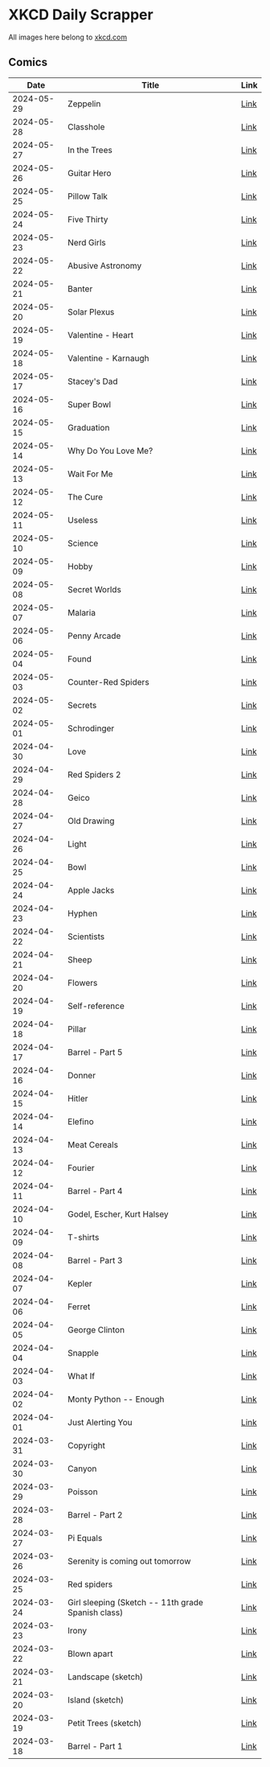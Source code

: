 # XKCD Daily Scrapper

All images here belong to [xkcd.com](https://xkcd.com "xkcd.com")

## Comics

| Date       | Title                                              | Link                                                                                                                                           |
| ---------- | -------------------------------------------------- | ---------------------------------------------------------------------------------------------------------------------------------------------- |
| 2024-05-29 | Zeppelin                                           | [Link](./2024-05-29_Zeppelin "Zeppelin")                                                                                                       |
| 2024-05-28 | Classhole                                          | [Link](./2024-05-28_Classhole "Classhole")                                                                                                     |
| 2024-05-27 | In the Trees                                       | [Link](./2024-05-27_In%20the%20Trees "In the Trees")                                                                                           |
| 2024-05-26 | Guitar Hero                                        | [Link](./2024-05-26_Guitar%20Hero "Guitar Hero")                                                                                               |
| 2024-05-25 | Pillow Talk                                        | [Link](./2024-05-25_Pillow%20Talk "Pillow Talk")                                                                                               |
| 2024-05-24 | Five Thirty                                        | [Link](./2024-05-24_Five%20Thirty "Five Thirty")                                                                                               |
| 2024-05-23 | Nerd Girls                                         | [Link](./2024-05-23_Nerd%20Girls "Nerd Girls")                                                                                                 |
| 2024-05-22 | Abusive Astronomy                                  | [Link](./2024-05-22_Abusive%20Astronomy "Abusive Astronomy")                                                                                   |
| 2024-05-21 | Banter                                             | [Link](./2024-05-21_Banter "Banter")                                                                                                           |
| 2024-05-20 | Solar Plexus                                       | [Link](./2024-05-20_Solar%20Plexus "Solar Plexus")                                                                                             |
| 2024-05-19 | Valentine - Heart                                  | [Link](./2024-05-19_Valentine%20-%20Heart "Valentine - Heart")                                                                                 |
| 2024-05-18 | Valentine - Karnaugh                               | [Link](./2024-05-18_Valentine%20-%20Karnaugh "Valentine - Karnaugh")                                                                           |
| 2024-05-17 | Stacey's Dad                                       | [Link](./2024-05-17_Stacey%27s%20Da "Stacey's Dad")                                                                                            |
| 2024-05-16 | Super Bowl                                         | [Link](./2024-05-16_Super%20Bowl "Super Bowl")                                                                                                 |
| 2024-05-15 | Graduation                                         | [Link](./2024-05-15_Graduation "Graduation")                                                                                                   |
| 2024-05-14 | Why Do You Love Me?                                | [Link](./2024-05-14_Why%20Do%20You%20Love%20Me%3F "Why Do You Love Me?")                                                                       |
| 2024-05-13 | Wait For Me                                        | [Link](./2024-05-13_Wait%20For%20Me "Wait For Me")                                                                                             |
| 2024-05-12 | The Cure                                           | [Link](./2024-05-12_The%20Cure "The Cure")                                                                                                     |
| 2024-05-11 | Useless                                            | [Link](./2024-05-11_Useless "Useless")                                                                                                         |
| 2024-05-10 | Science                                            | [Link](./2024-05-10_Science "Science")                                                                                                         |
| 2024-05-09 | Hobby                                              | [Link](./2024-05-09_Hobby "Hobby")                                                                                                             |
| 2024-05-08 | Secret Worlds                                      | [Link](./2024-05-08_Secret%20Worlds "Secret Worlds")                                                                                           |
| 2024-05-07 | Malaria                                            | [Link](./2024-05-07_Malaria "Malaria")                                                                                                         |
| 2024-05-06 | Penny Arcade                                       | [Link](./2024-05-06_Penny%20Arcade "Penny Arcade")                                                                                             |
| 2024-05-04 | Found                                              | [Link](./2024-05-04_Found "Found")                                                                                                             |
| 2024-05-03 | Counter-Red Spiders                                | [Link](./2024-05-03_Counter-Red%20Spiders "Counter-Red Spiders")                                                                               |
| 2024-05-02 | Secrets                                            | [Link](./2024-05-02_Secrets "Secrets")                                                                                                         |
| 2024-05-01 | Schrodinger                                        | [Link](./2024-05-01_Schrodinger "Schrodinger")                                                                                                 |
| 2024-04-30 | Love                                               | [Link](./2024-04-30_Love "Love")                                                                                                               |
| 2024-04-29 | Red Spiders 2                                      | [Link](./2024-04-29_Red%20Spiders%202 "Red Spiders 2")                                                                                         |
| 2024-04-28 | Geico                                              | [Link](./2024-04-28_Geico "Geico")                                                                                                             |
| 2024-04-27 | Old Drawing                                        | [Link](./2024-04-27_Old%20Drawing "Old Drawing")                                                                                               |
| 2024-04-26 | Light                                              | [Link](./2024-04-26_Light "Light")                                                                                                             |
| 2024-04-25 | Bowl                                               | [Link](./2024-04-25_Bowl "Bowl")                                                                                                               |
| 2024-04-24 | Apple Jacks                                        | [Link](./2024-04-24_Apple%20Jacks "Apple Jacks")                                                                                               |
| 2024-04-23 | Hyphen                                             | [Link](./2024-04-23_Hyphen "Hyphen")                                                                                                           |
| 2024-04-22 | Scientists                                         | [Link](./2024-04-22_Scientists "Scientists")                                                                                                   |
| 2024-04-21 | Sheep                                              | [Link](./2024-04-21_Sheep "Sheep")                                                                                                             |
| 2024-04-20 | Flowers                                            | [Link](./2024-04-20_Flowers "Flowers")                                                                                                         |
| 2024-04-19 | Self-reference                                     | [Link](./2024-04-19_Self-reference "Self-reference")                                                                                           |
| 2024-04-18 | Pillar                                             | [Link](./2024-04-18_Pillar "Pillar")                                                                                                           |
| 2024-04-17 | Barrel - Part 5                                    | [Link](./2024-04-17_Barrel%20-%20Part%205 "Barrel - Part 5")                                                                                   |
| 2024-04-16 | Donner                                             | [Link](./2024-04-16_Donner "Donner")                                                                                                           |
| 2024-04-15 | Hitler                                             | [Link](./2024-04-15_Hitler "Hitler")                                                                                                           |
| 2024-04-14 | Elefino                                            | [Link](./2024-04-14_Elefino "Elefino")                                                                                                         |
| 2024-04-13 | Meat Cereals                                       | [Link](./2024-04-13_Meat%20Cereals "Meat Cereals")                                                                                             |
| 2024-04-12 | Fourier                                            | [Link](./2024-04-12_Fourier "Fourier")                                                                                                         |
| 2024-04-11 | Barrel - Part 4                                    | [Link](./2024-04-11_Barrel%20-%20Part%204 "Barrel - Part 4")                                                                                   |
| 2024-04-10 | Godel, Escher, Kurt Halsey                         | [Link](./2024-04-10_Godel%2C%20Escher%2C%20Kurt%20Halsey "Godel, Escher, Kurt Halsey")                                                         |
| 2024-04-09 | T-shirts                                           | [Link](./2024-04-09_T-shirts "T-shirts")                                                                                                       |
| 2024-04-08 | Barrel - Part 3                                    | [Link](./2024-04-08_Barrel%20-%20Part%203 "Barrel - Part 3")                                                                                   |
| 2024-04-07 | Kepler                                             | [Link](./2024-04-07_Kepler "Kepler")                                                                                                           |
| 2024-04-06 | Ferret                                             | [Link](./2024-04-06_Ferret "Ferret")                                                                                                           |
| 2024-04-05 | George Clinton                                     | [Link](./2024-04-05_George%20Clinton "George Clinton")                                                                                         |
| 2024-04-04 | Snapple                                            | [Link](./2024-04-04_Snapple "Snapple")                                                                                                         |
| 2024-04-03 | What If                                            | [Link](./2024-04-03_What%20If "What If")                                                                                                       |
| 2024-04-02 | Monty Python -- Enough                             | [Link](./2024-04-02_Monty%20Python%20--%20Enough "Monty Python -- Enough")                                                                     |
| 2024-04-01 | Just Alerting You                                  | [Link](./2024-04-01_Just%20Alerting%20You "Just Alerting You")                                                                                 |
| 2024-03-31 | Copyright                                          | [Link](./2024-03-31_Copyright "Copyright")                                                                                                     |
| 2024-03-30 | Canyon                                             | [Link](./2024-03-30_Canyon "Canyon")                                                                                                           |
| 2024-03-29 | Poisson                                            | [Link](./2024-03-29_Poisson "Poisson")                                                                                                         |
| 2024-03-28 | Barrel - Part 2                                    | [Link](./2024-03-28_Barrel%20-%20Part%202 "Barrel - Part 2")                                                                                   |
| 2024-03-27 | Pi Equals                                          | [Link](./2024-03-27_Pi%20Equals "Pi Equals")                                                                                                   |
| 2024-03-26 | Serenity is coming out tomorrow                    | [Link](./2024-03-26_Serenity%20is%20coming%20out%20tomorrow "Serenity is coming out tomorrow")                                                 |
| 2024-03-25 | Red spiders                                        | [Link](./2024-03-25_Red%20spiders "Red spiders")                                                                                               |
| 2024-03-24 | Girl sleeping (Sketch -- 11th grade Spanish class) | [Link](./2024-03-24_Girl%20sleeping%20%28Sketch%20--%2011th%20grade%20Spanish%20class%29 "Girl sleeping (Sketch -- 11th grade Spanish class)") |
| 2024-03-23 | Irony                                              | [Link](./2024-03-23_Irony "Irony")                                                                                                             |
| 2024-03-22 | Blown apart                                        | [Link](./2024-03-22_Blown%20apart "Blown apart")                                                                                               |
| 2024-03-21 | Landscape (sketch)                                 | [Link](./2024-03-21_Landscape%20%28sketch%29 "Landscape (sketch)")                                                                             |
| 2024-03-20 | Island (sketch)                                    | [Link](./2024-03-20_Island%20%28sketch%29 "Island (sketch)")                                                                                   |
| 2024-03-19 | Petit Trees (sketch)                               | [Link](./2024-03-19_Petit%20Trees%20%28sketch%29 "Petit Trees (sketch)")                                                                       |
| 2024-03-18 | Barrel - Part 1                                    | [Link](./2024-03-18_Barrel%20-%20Part%201 "Barrel - Part 1")                                                                                   |
